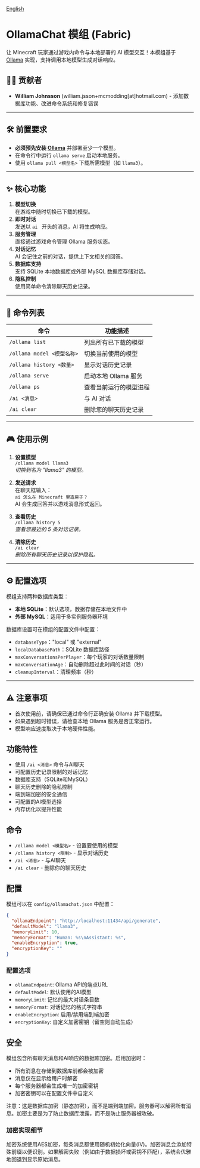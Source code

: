 [English](README.md)
# OllamaChat 模组 (Fabric)

让 Minecraft 玩家通过游戏内命令与本地部署的 AI 模型交互！本模组基于 [Ollama](https://ollama.ai/) 实现，支持调用本地模型生成对话响应。

## 👨‍💻 贡献者
- **William Johnsson** (william.jsson+mcmodding[at]hotmail.com) - 添加数据库功能、改进命令系统和修复错误

---

## 🛠️ 前置要求
- **必须预先安装 [Ollama](https://ollama.com/)** 并部署至少一个模型。
- 在命令行中运行 `ollama serve` 启动本地服务。
- 使用 `ollama pull <模型名>` 下载所需模型（如 `llama3`）。

---

## ✨ 核心功能
1. **模型切换**  
   在游戏中随时切换已下载的模型。
2. **即时对话**  
   发送以 `ai ` 开头的消息，AI 将生成响应。
3. **服务管理**  
   直接通过游戏命令管理 Ollama 服务状态。
4. **对话记忆**  
   AI 会记住之前的对话，提供上下文相关的回答。
5. **数据库支持**  
   支持 SQLite 本地数据库或外部 MySQL 数据库存储对话。
6. **隐私控制**  
   使用简单命令清除聊天历史记录。

---

## 📜 命令列表
| 命令                          | 功能描述                     |
|-------------------------------|------------------------------|
| `/ollama list`                | 列出所有已下载的模型         |
| `/ollama model <模型名称>`    | 切换当前使用的模型           |
| `/ollama history <数量>`      | 显示对话历史记录             |
| `/ollama serve`               | 启动本地 Ollama 服务         |
| `/ollama ps`                  | 查看当前运行的模型进程       |
| `/ai <消息>`                  | 与 AI 对话                   |
| `/ai clear`                   | 删除您的聊天历史记录         |

---

## 🎮 使用示例
1. **设置模型**  
   `/ollama model llama3`  
   *切换到名为 "llama3" 的模型。*
   
2. **发送请求**  
   在聊天框输入：  
   `ai 怎么在 Minecraft 里造房子？`  
   AI 会生成回答并以游戏消息形式返回。

3. **查看历史**  
   `/ollama history 5`  
   *查看您最近的 5 条对话记录。*

4. **清除历史**  
   `/ai clear`  
   *删除所有聊天历史记录以保护隐私。*

---

## ⚙️ 配置选项
模组支持两种数据库类型：
- **本地 SQLite**：默认选项，数据存储在本地文件中
- **外部 MySQL**：适用于多实例服务器环境

数据库设置可在模组的配置文件中配置：
- `databaseType`："local" 或 "external"
- `localDatabasePath`：SQLite 数据库路径
- `maxConversationsPerPlayer`：每个玩家的对话数量限制
- `maxConversationAge`：自动删除超过此时间的对话（秒）
- `cleanupInterval`：清理频率（秒）

---

## ⚠️ 注意事项
- 首次使用前，请确保已通过命令行正确安装 Ollama 并下载模型。
- 如果遇到超时错误，请检查本地 Ollama 服务是否正常运行。
- 模型响应速度取决于本地硬件性能。

## 功能特性

- 使用 `/ai <消息>` 命令与AI聊天
- 可配置历史记录限制的对话记忆
- 数据库支持（SQLite和MySQL）
- 聊天历史删除的隐私控制
- 端到端加密的安全通信
- 可配置的AI模型选择
- 内存优化以提升性能

## 命令

- `/ollama model <模型名>` - 设置要使用的模型
- `/ollama history <限制>` - 显示对话历史
- `/ai <消息>` - 与AI聊天
- `/ai clear` - 删除你的聊天历史

## 配置

模组可以在 `config/ollamachat.json` 中配置：

```json
{
  "ollamaEndpoint": "http://localhost:11434/api/generate",
  "defaultModel": "llama3",
  "memoryLimit": 10,
  "memoryFormat": "Human: %s\nAssistant: %s",
  "enableEncryption": true,
  "encryptionKey": ""
}
```

### 配置选项

- `ollamaEndpoint`: Ollama API的端点URL
- `defaultModel`: 默认使用的AI模型
- `memoryLimit`: 记忆的最大对话条目数
- `memoryFormat`: 对话记忆的格式字符串
- `enableEncryption`: 启用/禁用端到端加密
- `encryptionKey`: 自定义加密密钥（留空则自动生成）

## 安全

模组包含所有聊天消息和AI响应的数据库加密。启用加密时：
- 所有消息在存储到数据库前都会被加密
- 消息仅在显示给用户时解密
- 每个服务器都会生成唯一的加密密钥
- 加密密钥可以在配置文件中自定义

注意：这是数据库加密（静态加密），而不是端到端加密。服务器可以解密所有消息。加密主要是为了防止数据库泄露，而不是防止服务器被攻破。

### 加密实现细节

加密系统使用AES加密，每条消息都使用随机初始化向量(IV)。加密消息会添加特殊前缀以便识别。如果解密失败（例如由于数据损坏或密钥不匹配），系统会优雅地回退到显示原始消息。